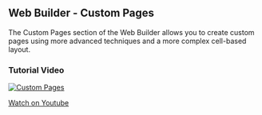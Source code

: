 ## Web Builder - Custom Pages

The Custom Pages section of the Web Builder allows you to create custom pages using more advanced techniques and a more complex cell-based layout.

### Tutorial Video

[![Custom Pages](/manual/images/custom-pages.jpg)](https://youtu.be/LEkrHMQDqzo)

[Watch on Youtube](https://youtu.be/LEkrHMQDqzo)
